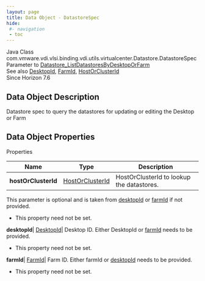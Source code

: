 ```yaml
---
layout: page
title: Data Object - DatastoreSpec
hide:
 #- navigation
 - toc
---
```






Java Class
    com.vmware.vdi.vlsi.binding.vdi.utils.virtualcenter.Datastore.DatastoreSpec  
Parameter to
     [Datastore_ListDatastoresByDesktopOrFarm](vdi.utils.virtualcenter.Datastore.md#listDatastoresByDesktopOrFarm)  
See also
     [DesktopId](vdi.entity.DesktopId.md), [FarmId](vdi.entity.FarmId.md), [HostOrClusterId](vdi.entity.HostOrClusterId.md)  
Since 
    Horizon 7.6

## Data Object Description 

Datastore spec to query the datastores for updating or editing the Desktop or Farm 

## Data Object Properties

Properties

Name |  Type |  Description   
---|---|---  
**hostOrClusterId**| [HostOrClusterId](vdi.entity.HostOrClusterId.md)|  HostOrClusterId to lookup the datastores.   
This parameter is optional and is taken from [desktopId](vdi.utils.virtualcenter.Datastore.DatastoreSpec.md#desktopId) or [farmId](vdi.utils.virtualcenter.Datastore.DatastoreSpec.md#farmId) if not provided.   


* This property need not be set.

  
**desktopId**| [DesktopId](vdi.entity.DesktopId.md)|  Desktop ID. Either DesktopId or [farmId](vdi.utils.virtualcenter.Datastore.DatastoreSpec.md#farmId) needs to be provided.   


* This property need not be set.

  
**farmId**| [FarmId](vdi.entity.FarmId.md)|  Farm ID. Either farmId or [desktopId](vdi.utils.virtualcenter.Datastore.DatastoreSpec.md#desktopId) needs to be provided.   


* This property need not be set.

  
  
  
   
  
  

